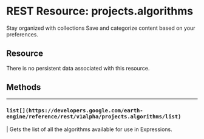  
#  REST Resource: projects.algorithms 
Stay organized with collections  Save and categorize content based on your preferences. 
## Resource
There is no persistent data associated with this resource.
## Methods  
---  
### `list[](https://developers.google.com/earth-engine/reference/rest/v1alpha/projects.algorithms/list)`
|  Gets the list of all the algorithms available for use in Expressions.  
